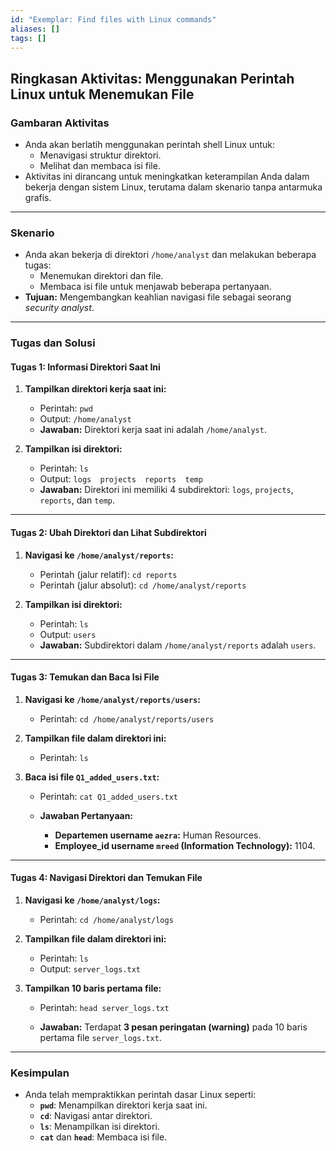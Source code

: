 ```yaml
---
id: "Exemplar: Find files with Linux commands"
aliases: []
tags: []
---
```


## **Ringkasan Aktivitas: Menggunakan Perintah Linux untuk Menemukan File**

### **Gambaran Aktivitas**
- Anda akan berlatih menggunakan perintah shell Linux untuk:
  - Menavigasi struktur direktori.
  - Melihat dan membaca isi file.
- Aktivitas ini dirancang untuk meningkatkan keterampilan Anda dalam bekerja dengan sistem Linux, terutama dalam skenario tanpa antarmuka grafis.

---

### **Skenario**
- Anda akan bekerja di direktori `/home/analyst` dan melakukan beberapa tugas:
  - Menemukan direktori dan file.
  - Membaca isi file untuk menjawab beberapa pertanyaan.
- **Tujuan:** Mengembangkan keahlian navigasi file sebagai seorang *security analyst*.

---

### **Tugas dan Solusi**

#### **Tugas 1: Informasi Direktori Saat Ini**
1. **Tampilkan direktori kerja saat ini:**
   - Perintah: `pwd`
   - Output: `/home/analyst`
   - **Jawaban:** Direktori kerja saat ini adalah `/home/analyst`.

2. **Tampilkan isi direktori:**
   - Perintah: `ls`
   - Output: `logs  projects  reports  temp`
   - **Jawaban:** Direktori ini memiliki 4 subdirektori: `logs`, `projects`, `reports`, dan `temp`.

---

#### **Tugas 2: Ubah Direktori dan Lihat Subdirektori**
1. **Navigasi ke `/home/analyst/reports`:**
   - Perintah (jalur relatif): `cd reports`
   - Perintah (jalur absolut): `cd /home/analyst/reports`

2. **Tampilkan isi direktori:**
   - Perintah: `ls`
   - Output: `users`
   - **Jawaban:** Subdirektori dalam `/home/analyst/reports` adalah `users`.

---

#### **Tugas 3: Temukan dan Baca Isi File**
1. **Navigasi ke `/home/analyst/reports/users`:**
   - Perintah: `cd /home/analyst/reports/users`

2. **Tampilkan file dalam direktori ini:**
   - Perintah: `ls`

3. **Baca isi file `Q1_added_users.txt`:**
   - Perintah: `cat Q1_added_users.txt`

   - **Jawaban Pertanyaan:**
     - **Departemen username `aezra`:** Human Resources.
     - **Employee_id username `mreed` (Information Technology):** 1104.

---

#### **Tugas 4: Navigasi Direktori dan Temukan File**
1. **Navigasi ke `/home/analyst/logs`:**
   - Perintah: `cd /home/analyst/logs`

2. **Tampilkan file dalam direktori ini:**
   - Perintah: `ls`
   - Output: `server_logs.txt`

3. **Tampilkan 10 baris pertama file:**
   - Perintah: `head server_logs.txt`

   - **Jawaban:** Terdapat **3 pesan peringatan (warning)** pada 10 baris pertama file `server_logs.txt`.

---

### **Kesimpulan**
- Anda telah mempraktikkan perintah dasar Linux seperti:
  - **`pwd`**: Menampilkan direktori kerja saat ini.
  - **`cd`**: Navigasi antar direktori.
  - **`ls`**: Menampilkan isi direktori.
  - **`cat`** dan **`head`**: Membaca isi file.

